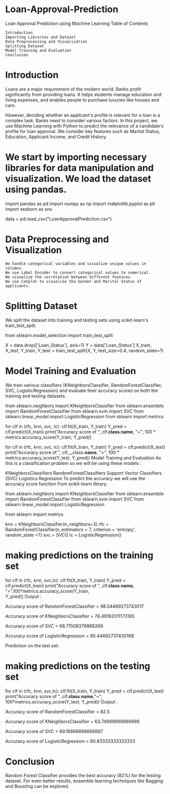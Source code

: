 # Loan-Approval-Prediction
Loan Approval Prediction using Machine Learning
Table of Contents

    Introduction
    Importing Libraries and Dataset
    Data Preprocessing and Visualization
    Splitting Dataset
    Model Training and Evaluation
    Conclusion

# Introduction

Loans are a major requirement of the modern world. Banks profit significantly from providing loans. It helps students manage education and living expenses, and enables people to purchase luxuries like houses and cars.

However, deciding whether an applicant's profile is relevant for a loan is a complex task. Banks need to consider various factors. In this project, we use Machine Learning with Python to predict the relevance of a candidate's profile for loan approval. We consider key features such as Marital Status, Education, Applicant Income, and Credit History.

 

# We start by importing necessary libraries for data manipulation and visualization. We load the dataset using pandas.

 

import pandas as pd
import numpy as np
import matplotlib.pyplot as plt
import seaborn as sns

data = pd.read_csv("LoanApprovalPrediction.csv")

# Data Preprocessing and Visualization

    We handle categorical variables and visualize unique values in columns.
    We use Label Encoder to convert categorical values to numerical.
    We visualize the correlation between different features.
    We use Catplot to visualize the Gender and Marital Status of applicants.

# Splitting Dataset

We split the dataset into training and testing sets using scikit-learn's train_test_split.

 

from sklearn.model_selection import train_test_split

X = data.drop(['Loan_Status'], axis=1)
Y = data['Loan_Status']
X_train, X_test, Y_train, Y_test = train_test_split(X, Y, test_size=0.4, random_state=1)

# Model Training and Evaluation

We train various classifiers (KNeighborsClassifier, RandomForestClassifier, SVC, LogisticRegression) and evaluate their accuracy scores on both the training and testing datasets.

 

from sklearn.neighbors import KNeighborsClassifier
from sklearn.ensemble import RandomForestClassifier
from sklearn.svm import SVC
from sklearn.linear_model import LogisticRegression
from sklearn import metrics

for clf in (rfc, knn, svc, lc):
    clf.fit(X_train, Y_train)
    Y_pred = clf.predict(X_train)
    print("Accuracy score of ", clf.__class__.__name__, "=", 100 * metrics.accuracy_score(Y_train, Y_pred))
    
for clf in (rfc, knn, svc, lc):
    clf.fit(X_train, Y_train)
    Y_pred = clf.predict(X_test)
    print("Accuracy score of ", clf.__class.__name__, "=", 100 * metrics.accuracy_score(Y_test, Y_pred))
Model Training and Evaluation
As this is a classification problem so we will be using these models : 

KNeighborsClassifiers
RandomForestClassifiers
Support Vector Classifiers (SVC)
Logistics Regression
To predict the accuracy we will use the accuracy score function from scikit-learn library.

from sklearn.neighbors import KNeighborsClassifier 
from sklearn.ensemble import RandomForestClassifier 
from sklearn.svm import SVC 
from sklearn.linear_model import LogisticRegression 
  
from sklearn import metrics 
  
knn = KNeighborsClassifier(n_neighbors=3) 
rfc = RandomForestClassifier(n_estimators = 7, 
                             criterion = 'entropy', 
                             random_state =7) 
svc = SVC() 
lc = LogisticRegression() 
  
# making predictions on the training set 
for clf in (rfc, knn, svc,lc): 
    clf.fit(X_train, Y_train) 
    Y_pred = clf.predict(X_train) 
    print("Accuracy score of ", 
          clf.__class__.__name__, 
          "=",100*metrics.accuracy_score(Y_train,  
                                         Y_pred))
Output  :

Accuracy score of  RandomForestClassifier = 98.04469273743017

Accuracy score of  KNeighborsClassifier = 78.49162011173185

Accuracy score of  SVC = 68.71508379888269

Accuracy score of  LogisticRegression = 80.44692737430168

Prediction on the test set:

# making predictions on the testing set 
for clf in (rfc, knn, svc,lc): 
    clf.fit(X_train, Y_train) 
    Y_pred = clf.predict(X_test) 
    print("Accuracy score of ", 
          clf.__class__.__name__,"=", 
          100*metrics.accuracy_score(Y_test, 
                                     Y_pred))
Output : 

Accuracy score of  RandomForestClassifier = 82.5

Accuracy score of  KNeighborsClassifier = 63.74999999999999

Accuracy score of  SVC = 69.16666666666667

Accuracy score of  LogisticRegression = 80.83333333333333
# Conclusion

Random Forest Classifier provides the best accuracy (82%) for the testing dataset. For even better results, ensemble learning techniques like Bagging and Boosting can be explored.
